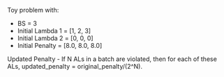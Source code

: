 Toy problem with:
- BS = 3
- Initial Lambda 1 = [1, 2, 3]
- Initial Lambda 2 = [0, 0, 0]
- Initial Penalty = [8.0, 8.0, 8.0]

Updated Penalty - If N ALs in a batch are violated, then for each of these ALs, updated_penalty = original_penalty/(2^N).
